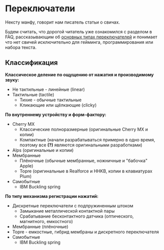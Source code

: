 # Переключатели
Нексту манфу, говорит нам писатель статьи о свичах.

Будем считать, что дорогой читатель уже ознакомился с разделом в FAQ, рассказывающим об [основных типах переключателей](https://rumech.guide/#/FAQ?id=%d0%9a%d0%b0%d0%ba%d0%b8%d0%b5-%d0%bf%d0%b5%d1%80%d0%b5%d0%ba%d0%bb%d1%8e%d1%87%d0%b0%d1%82%d0%b5%d0%bb%d0%b8-%d0%bc%d0%bd%d0%b5-%d0%bf%d0%be%d0%b4%d1%85%d0%be%d0%b4%d1%8f%d1%82) и понимает что нет свичей исключительно для гейминга, программирования или набора текста.

## Классификация
**Классическое деление по ощущению от нажатия и производимому звуку:**
* Не тактильные - линейные (linear)
* Тактильные (tactile)
  * Тихие - обычные тактильные
  * Кликающие или щёлкающие (clicky)

**По внутреннему устройству и форм-фактору:**
* Cherry MX
  * Классические полноразмерные (оригинальные Cherry MX и копии)
  * Компактные (начали разрабатываться примерно в одно время, поэтому все **(?)** являются оригинальными разработками)
* Alps (оригинальные и копии)
* Мембранные
  * Плёночные (обычные мембранные, ножничные и "бабочка" Apple)
  * Topre (оригинальные в Realforce и HHKB, копии в клавиатурах Plum)
* Самобытные
  * IBM Buckling spring

**По типу механизма регистрации нажатий:**
* Дискретные переключатели с подпружиненным штоком
  * Замыкание металлической контактной пары
  * Срабатывание бесконтактного датчика (оптического, магнитного, емкостного)
* Мембранные (плёночные)
* Topre - емкостные, гибрид мембраны и дискретного переключателя
* Самобытные
  * IBM Buckling spring
